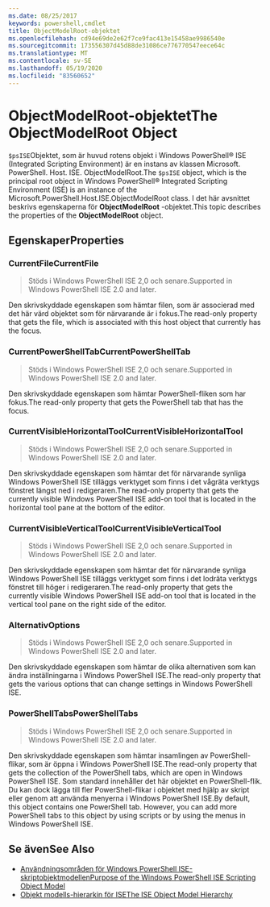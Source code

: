 ```yaml
---
ms.date: 08/25/2017
keywords: powershell,cmdlet
title: ObjectModelRoot-objektet
ms.openlocfilehash: cd94e69de2e62f7ce9fac413e15458ae9986540e
ms.sourcegitcommit: 173556307d45d88de31086ce776770547eece64c
ms.translationtype: MT
ms.contentlocale: sv-SE
ms.lasthandoff: 05/19/2020
ms.locfileid: "83560652"
---
```

# <a name="the-objectmodelroot-object"></a><span data-ttu-id="d1313-103">ObjectModelRoot-objektet</span><span class="sxs-lookup"><span data-stu-id="d1313-103">The ObjectModelRoot Object</span></span>

<span data-ttu-id="d1313-104">`$psISE`Objektet, som är huvud rotens objekt i Windows PowerShell® ISE (Integrated Scripting Environment) är en instans av klassen Microsoft. PowerShell. Host. ISE. ObjectModelRoot.</span><span class="sxs-lookup"><span data-stu-id="d1313-104">The `$psISE` object, which is the principal root object in Windows PowerShell® Integrated Scripting Environment (ISE) is an instance of the Microsoft.PowerShell.Host.ISE.ObjectModelRoot class.</span></span> <span data-ttu-id="d1313-105">I det här avsnittet beskrivs egenskaperna för **ObjectModelRoot** -objektet.</span><span class="sxs-lookup"><span data-stu-id="d1313-105">This topic describes the properties of the **ObjectModelRoot** object.</span></span>

## <a name="properties"></a><span data-ttu-id="d1313-106">Egenskaper</span><span class="sxs-lookup"><span data-stu-id="d1313-106">Properties</span></span>

### <a name="currentfile"></a><span data-ttu-id="d1313-107">CurrentFile</span><span class="sxs-lookup"><span data-stu-id="d1313-107">CurrentFile</span></span>

> <span data-ttu-id="d1313-108">Stöds i Windows PowerShell ISE 2,0 och senare.</span><span class="sxs-lookup"><span data-stu-id="d1313-108">Supported in Windows PowerShell ISE 2.0 and later.</span></span>

<span data-ttu-id="d1313-109">Den skrivskyddade egenskapen som hämtar filen, som är associerad med det här värd objektet som för närvarande är i fokus.</span><span class="sxs-lookup"><span data-stu-id="d1313-109">The read-only property that gets the file, which is associated with this host object that currently has the focus.</span></span>

### <a name="currentpowershelltab"></a><span data-ttu-id="d1313-110">CurrentPowerShellTab</span><span class="sxs-lookup"><span data-stu-id="d1313-110">CurrentPowerShellTab</span></span>

> <span data-ttu-id="d1313-111">Stöds i Windows PowerShell ISE 2,0 och senare.</span><span class="sxs-lookup"><span data-stu-id="d1313-111">Supported in Windows PowerShell ISE 2.0 and later.</span></span>

<span data-ttu-id="d1313-112">Den skrivskyddade egenskapen som hämtar PowerShell-fliken som har fokus.</span><span class="sxs-lookup"><span data-stu-id="d1313-112">The read-only property that gets the PowerShell tab that has the focus.</span></span>

### <a name="currentvisiblehorizontaltool"></a><span data-ttu-id="d1313-113">CurrentVisibleHorizontalTool</span><span class="sxs-lookup"><span data-stu-id="d1313-113">CurrentVisibleHorizontalTool</span></span>

> <span data-ttu-id="d1313-114">Stöds i Windows PowerShell ISE 2,0 och senare.</span><span class="sxs-lookup"><span data-stu-id="d1313-114">Supported in Windows PowerShell ISE 2.0 and later.</span></span>

<span data-ttu-id="d1313-115">Den skrivskyddade egenskapen som hämtar det för närvarande synliga Windows PowerShell ISE tilläggs verktyget som finns i det vågräta verktygs fönstret längst ned i redigeraren.</span><span class="sxs-lookup"><span data-stu-id="d1313-115">The read-only property that gets the currently visible Windows PowerShell ISE add-on tool that is located in the horizontal tool pane at the bottom of the editor.</span></span>

### <a name="currentvisibleverticaltool"></a><span data-ttu-id="d1313-116">CurrentVisibleVerticalTool</span><span class="sxs-lookup"><span data-stu-id="d1313-116">CurrentVisibleVerticalTool</span></span>

> <span data-ttu-id="d1313-117">Stöds i Windows PowerShell ISE 2,0 och senare.</span><span class="sxs-lookup"><span data-stu-id="d1313-117">Supported in Windows PowerShell ISE 2.0 and later.</span></span>

<span data-ttu-id="d1313-118">Den skrivskyddade egenskapen som hämtar det för närvarande synliga Windows PowerShell ISE tilläggs verktyget som finns i det lodräta verktygs fönstret till höger i redigeraren.</span><span class="sxs-lookup"><span data-stu-id="d1313-118">The read-only property that gets the currently visible Windows PowerShell ISE add-on tool that is located in the vertical tool pane on the right side of the editor.</span></span>

### <a name="options"></a><span data-ttu-id="d1313-119">Alternativ</span><span class="sxs-lookup"><span data-stu-id="d1313-119">Options</span></span>

> <span data-ttu-id="d1313-120">Stöds i Windows PowerShell ISE 2,0 och senare.</span><span class="sxs-lookup"><span data-stu-id="d1313-120">Supported in Windows PowerShell ISE 2.0 and later.</span></span>

<span data-ttu-id="d1313-121">Den skrivskyddade egenskapen som hämtar de olika alternativen som kan ändra inställningarna i Windows PowerShell ISE.</span><span class="sxs-lookup"><span data-stu-id="d1313-121">The read-only property that gets the various options that can change settings in Windows PowerShell ISE.</span></span>

### <a name="powershelltabs"></a><span data-ttu-id="d1313-122">PowerShellTabs</span><span class="sxs-lookup"><span data-stu-id="d1313-122">PowerShellTabs</span></span>

> <span data-ttu-id="d1313-123">Stöds i Windows PowerShell ISE 2,0 och senare.</span><span class="sxs-lookup"><span data-stu-id="d1313-123">Supported in Windows PowerShell ISE 2.0 and later.</span></span>

<span data-ttu-id="d1313-124">Den skrivskyddade egenskapen som hämtar insamlingen av PowerShell-flikar, som är öppna i Windows PowerShell ISE.</span><span class="sxs-lookup"><span data-stu-id="d1313-124">The read-only property that gets the collection of the PowerShell tabs, which are open in Windows PowerShell ISE.</span></span> <span data-ttu-id="d1313-125">Som standard innehåller det här objektet en PowerShell-flik. Du kan dock lägga till fler PowerShell-flikar i objektet med hjälp av skript eller genom att använda menyerna i Windows PowerShell ISE.</span><span class="sxs-lookup"><span data-stu-id="d1313-125">By default, this object contains one PowerShell tab. However, you can add more PowerShell tabs to this object by using scripts or by using the menus in Windows PowerShell ISE.</span></span>

## <a name="see-also"></a><span data-ttu-id="d1313-126">Se även</span><span class="sxs-lookup"><span data-stu-id="d1313-126">See Also</span></span>

- [<span data-ttu-id="d1313-127">Användningsområden för Windows PowerShell ISE-skriptobjektmodellen</span><span class="sxs-lookup"><span data-stu-id="d1313-127">Purpose of the Windows PowerShell ISE Scripting Object Model</span></span>](Purpose-of-the-Windows-PowerShell-ISE-Scripting-Object-Model.md)
- [<span data-ttu-id="d1313-128">Objekt modells-hierarkin för ISE</span><span class="sxs-lookup"><span data-stu-id="d1313-128">The ISE Object Model Hierarchy</span></span>](The-ISE-Object-Model-Hierarchy.md)
